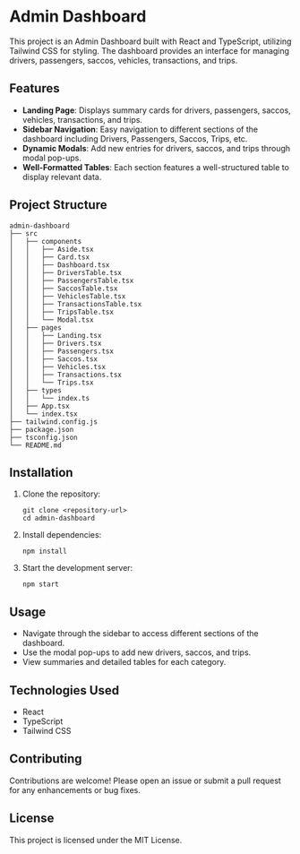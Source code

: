 # Admin Dashboard

This project is an Admin Dashboard built with React and TypeScript, utilizing Tailwind CSS for styling. The dashboard provides an interface for managing drivers, passengers, saccos, vehicles, transactions, and trips.

## Features

- **Landing Page**: Displays summary cards for drivers, passengers, saccos, vehicles, transactions, and trips.
- **Sidebar Navigation**: Easy navigation to different sections of the dashboard including Drivers, Passengers, Saccos, Trips, etc.
- **Dynamic Modals**: Add new entries for drivers, saccos, and trips through modal pop-ups.
- **Well-Formatted Tables**: Each section features a well-structured table to display relevant data.

## Project Structure

```
admin-dashboard
├── src
│   ├── components
│   │   ├── Aside.tsx
│   │   ├── Card.tsx
│   │   ├── Dashboard.tsx
│   │   ├── DriversTable.tsx
│   │   ├── PassengersTable.tsx
│   │   ├── SaccosTable.tsx
│   │   ├── VehiclesTable.tsx
│   │   ├── TransactionsTable.tsx
│   │   ├── TripsTable.tsx
│   │   └── Modal.tsx
│   ├── pages
│   │   ├── Landing.tsx
│   │   ├── Drivers.tsx
│   │   ├── Passengers.tsx
│   │   ├── Saccos.tsx
│   │   ├── Vehicles.tsx
│   │   ├── Transactions.tsx
│   │   └── Trips.tsx
│   ├── types
│   │   └── index.ts
│   ├── App.tsx
│   └── index.tsx
├── tailwind.config.js
├── package.json
├── tsconfig.json
└── README.md
```

## Installation

1. Clone the repository:
   ```
   git clone <repository-url>
   cd admin-dashboard
   ```

2. Install dependencies:
   ```
   npm install
   ```

3. Start the development server:
   ```
   npm start
   ```

## Usage

- Navigate through the sidebar to access different sections of the dashboard.
- Use the modal pop-ups to add new drivers, saccos, and trips.
- View summaries and detailed tables for each category.

## Technologies Used

- React
- TypeScript
- Tailwind CSS

## Contributing

Contributions are welcome! Please open an issue or submit a pull request for any enhancements or bug fixes.

## License

This project is licensed under the MIT License.